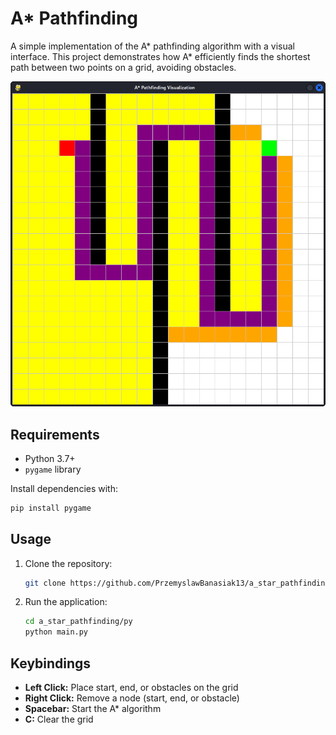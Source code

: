 # A* Pathfinding

A simple implementation of the A* pathfinding algorithm with a visual interface. This project demonstrates how A* efficiently finds the shortest path between two points on a grid, avoiding obstacles.

![App Screenshot](app_screenshot.png)

## Requirements

- Python 3.7+
- `pygame` library

Install dependencies with:

```bash
pip install pygame
```

## Usage

1. Clone the repository:
    ```bash
    git clone https://github.com/PrzemyslawBanasiak13/a_star_pathfinding.git
    ```
2. Run the application:
    ```bash
    cd a_star_pathfinding/py
    python main.py
    ```

## Keybindings

- **Left Click:** Place start, end, or obstacles on the grid
- **Right Click:** Remove a node (start, end, or obstacle)
- **Spacebar:** Start the A* algorithm
- **C:** Clear the grid
